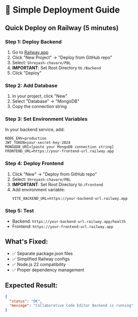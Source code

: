 # 🚀 Simple Deployment Guide

## Quick Deploy on Railway (5 minutes)

### Step 1: Deploy Backend
1. Go to [Railway.app](https://railway.app)
2. Click "New Project" → "Deploy from GitHub repo"
3. Select: `Shreyash-chavare/PBL`
4. **IMPORTANT**: Set Root Directory to `/Backend`
5. Click "Deploy"

### Step 2: Add Database
1. In your project, click "New"
2. Select "Database" → "MongoDB"
3. Copy the connection string

### Step 3: Set Environment Variables
In your backend service, add:
```
NODE_ENV=production
JWT_TOKEN=your-secret-key-2024
MONGODB_URI=[paste your MongoDB connection string]
FRONTEND_URL=https://your-frontend-url.railway.app
```

### Step 4: Deploy Frontend
1. Click "New" → "Deploy from GitHub repo"
2. Select: `Shreyash-chavare/PBL`
3. **IMPORTANT**: Set Root Directory to `/Frontend`
4. Add environment variable:
   ```
   VITE_BACKEND_URL=https://your-backend-url.railway.app
   ```

### Step 5: Test
- Backend: `https://your-backend-url.railway.app/health`
- Frontend: `https://your-frontend-url.railway.app`

## What's Fixed:
- ✅ Separate package.json files
- ✅ Simplified Railway configs
- ✅ Node.js 22 compatibility
- ✅ Proper dependency management

## Expected Result:
```json
{
  "status": "OK",
  "message": "Collaborative Code Editor Backend is running"
}
```
